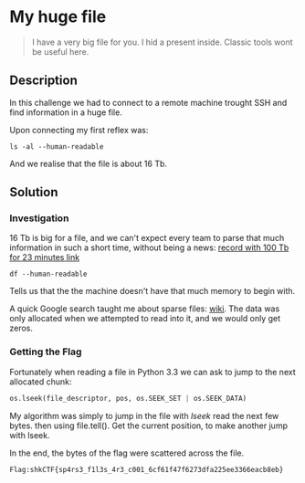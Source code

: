 # My huge file

> I have a very big file for you. I hid a present inside.
> Classic tools wont be useful here.

## Description

In this challenge we had to connect to a remote machine trought SSH and find information in a huge file.

Upon connecting my first reflex was:
```
ls -al --human-readable
```
And we realise that the file is about 16 Tb.

## Solution

### Investigation

16 Tb is big for a file, and we can't expect every team to parse that much information in such a short time, without being a news: [record with 100 Tb for 23 minutes link](https://www.wired.com/2014/10/startup-crunches-100-terabytes-data-record-23-minutes/)

```
df --human-readable
```

Tells us that the the machine doesn't have that much memory to begin with.


A quick Google search taught me about sparse files: [wiki](https://wiki.archlinux.org/index.php/sparse_file). The data was only allocated when we attempted to read into it, and we would only get zeros.

### Getting the Flag

Fortunately when reading a file in Python 3.3 we can ask to jump to the next allocated chunk:

```python
os.lseek(file_descriptor, pos, os.SEEK_SET | os.SEEK_DATA)
```

My algorithm was simply to jump in the file with *lseek* read the next few bytes. then using file.tell(). Get the current position, to make another jump with lseek.

In the end, the bytes of the flag were scattered across the file.

`Flag:shkCTF{sp4rs3_f1l3s_4r3_c001_6cf61f47f6273dfa225ee3366eacb8eb}`
